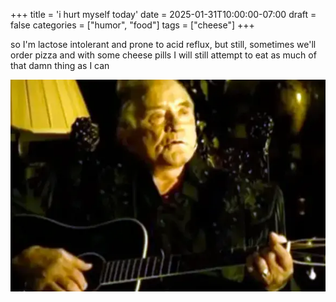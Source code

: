 +++
title = 'i hurt myself today'
date = 2025-01-31T10:00:00-07:00
draft = false
categories = ["humor", "food"]
tags = ["cheese"]
+++

so I'm lactose intolerant and prone to acid reflux, but still, sometimes we'll order pizza and with some cheese pills I will still attempt to eat as much of that damn thing as I can

![](./cash.png)
